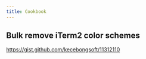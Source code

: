 ```yaml
---
title: Cookbook
---
```


## Bulk remove iTerm2 color schemes

<https://gist.github.com/kecebongsoft/11312110>
